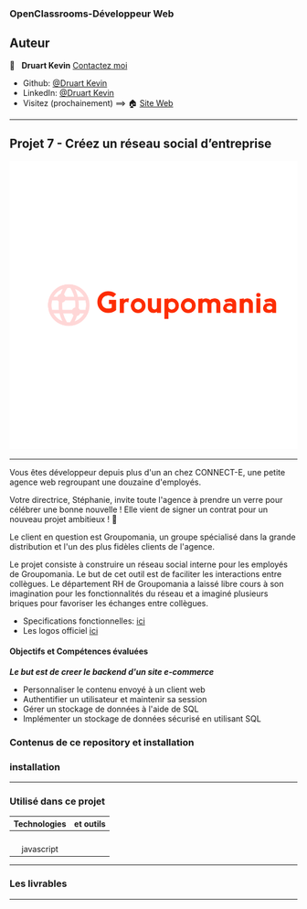 ### OpenClassrooms-Développeur Web



## Auteur

👤 &nbsp; **Druart Kevin** [Contactez moi](<k.druart2@gmail.com>)

* Github: [@Druart Kevin](https://github.com/KevinDruart)
* LinkedIn: [@Druart Kevin](https://www.linkedin.com/in/kevin-druart-430764201/)
* Visitez (prochainement) ==> 🏠 [Site Web]()

***

## Projet 7 - Créez un réseau social d’entreprise

![100%](groupomania.png)
***

Vous êtes développeur depuis plus d'un an chez CONNECT-E, une petite agence web regroupant une douzaine d'employés.

Votre directrice, Stéphanie, invite toute l'agence à prendre un verre pour célébrer une bonne nouvelle ! Elle vient de signer un contrat pour un nouveau projet ambitieux ! 🥂

Le client en question est Groupomania, un groupe spécialisé dans la grande distribution et l'un des plus fidèles clients de l'agence.

Le projet consiste à construire un réseau social interne pour les employés de Groupomania. Le but de cet outil est de faciliter les interactions entre collègues. Le département RH de Groupomania a laissé libre cours à son imagination pour les fonctionnalités du réseau et a imaginé plusieurs briques pour favoriser les échanges entre collègues.





* Specifications fonctionnelles: [ici](https://s3-eu-west-1.amazonaws.com/course.oc-static.com/projects/DWJ_FR_P7/Groupomania_Specs_FR_DWJ_VF.pdf)
* Les logos officiel [ici](https://s3-eu-west-1.amazonaws.com/course.oc-static.com/projects/DWJ_FR_P7/Groupomania_Logos+(3).zip)


#### Objectifs et Compétences évaluées

***Le but est de creer le backend d'un site e-commerce***

* Personnaliser le contenu envoyé à un client web
* Authentifier un utilisateur et maintenir sa session
* Gérer un stockage de données à l'aide de SQL
* Implémenter un stockage de données sécurisé en utilisant SQL



### Contenus de ce repository et installation



### installation



***


### Utilisé dans ce projet

| Technologies             | et outils          |
|:------------------------:|:------------------:|
|                          |                    |
|                          |                    |
|                          |                    |
|                          |                    |
| javascript               |                    |


***

### Les livrables






***

